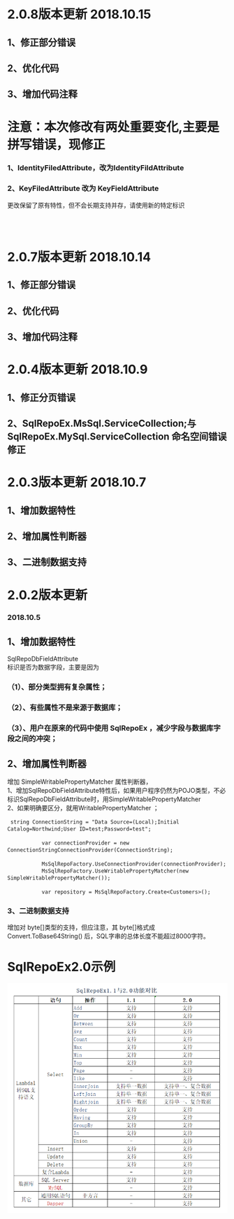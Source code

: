  

# 2.0.8版本更新 2018.10.15

## 1、修正部分错误
## 2、优化代码
## 3、增加代码注释

# 注意：本次修改有两处重要变化,主要是拼写错误，现修正

### 1、IdentityFiledAttribute，改为IdentityFildAttribute
### 2、KeyFiledAttribute 改为 KeyFieldAttribute

更改保留了原有特性，但不会长期支持并存，请使用新的特定标识

</br>
</br>

# 2.0.7版本更新 2018.10.14

## 1、修正部分错误
## 2、优化代码
## 3、增加代码注释

# 2.0.4版本更新 2018.10.9

## 1、修正分页错误
## 2、SqlRepoEx.MsSql.ServiceCollection;与SqlRepoEx.MySql.ServiceCollection 命名空间错误修正

# 2.0.3版本更新 2018.10.7

## 1、增加数据特性
## 2、增加属性判断器
## 3、二进制数据支持


 
 # 2.0.2版本更新
### 2018.10.5
## 1、增加数据特性 
SqlRepoDbFieldAttribute<br/>
标识是否为数据字段，主要是因为<br/>
### （1）、部分类型拥有复杂属性；<br/>
### （2）、有些属性不是来源于数据库；<br/>
### （3）、用户在原来的代码中使用 SqlRepoEx ，减少字段与数据库字段之间的冲突；<br/>
## 2、增加属性判断器
 增加 SimpleWritablePropertyMatcher 属性判断器，<br/>
  1、增加SqlRepoDbFieldAttribute特性后，如果用户程序仍然为POJO类型，不必标识SqlRepoDbFieldAttribute时，用SimpleWritablePropertyMatcher<br/>
  2、如果明确要区分，就用WritablePropertyMatcher ；<br/>
 ~~~
  string ConnectionString = "Data Source=(Local);Initial Catalog=Northwind;User ID=test;Password=test";

            var connectionProvider = new ConnectionStringConnectionProvider(ConnectionString);

            MsSqlRepoFactory.UseConnectionProvider(connectionProvider);
            MsSqlRepoFactory.UseWritablePropertyMatcher(new SimpleWritablePropertyMatcher());

            var repository = MsSqlRepoFactory.Create<Customers>();
~~~
### 3、二进制数据支持
  增加对 byte[]类型的支持，但应注意，其 byte[]格式成 Convert.ToBase64String() 后，SQL字串的总体长度不能超过8000字符。<br/>

# SqlRepoEx2.0示例


![image](https://raw.githubusercontent.com/AzThinker/SqlRepoEx2.0Demo/master/Demos/GettingStartedStatic/SqlRepoEx1.1与2.0功能对比.png)
